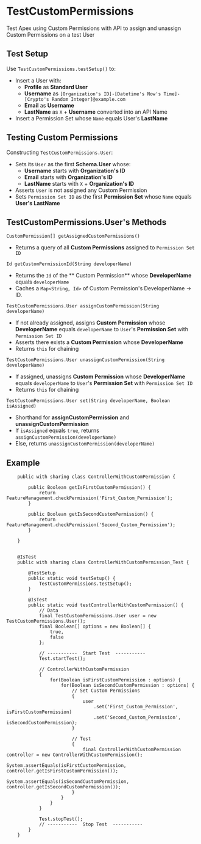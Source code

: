 # TestCustomPermissions
Test Apex using Custom Permissions with API to assign and unassign Custom Permissions on a test User

Test Setup
--------------

Use `TestCustomPermissions.testSetup()` to:
-  Insert a User with:
   -  **Profile** as **Standard User**
   -  **Username** as `[Organization's ID]-[Datetime's Now's Time]-[Crypto's Random Integer]@example.com`
   -  **Email** as **Username**
   -  **LastName** as `X` + **Username** converted into an API Name
-  Insert a Permission Set whose `Name` equals User's **LastName**

Testing Custom Permissions
--------------

Constructing `TestCustomPermissions.User`:
-  Sets its `User` as the first **Schema.User** whose:
   -  **Username** starts with **Organization's ID**
   -  **Email** starts with **Organization's ID**
   -  **LastName** starts with `X` + **Organization's ID**
-  Asserts `User` is not assigned any Custom Permission
-  Sets `Permission Set ID` as the first **Permission Set** whose `Name` equals **User's LastName**

TestCustomPermissions.User's Methods
-------------

`CustomPermission[] getAssignedCustomPermissions()`
- Returns a query of all **Custom Permissions** assigned to `Permission Set ID`

`Id getCustomPermissionId(String developerName)`
-  Returns the `Id` of the ** Custom Permission** whose **DeveloperName** equals `developerName`
-  Caches a `Map<String, Id>` of Custom Permission's DeveloperName -> ID.

`TestCustomPermissions.User assignCustomPermission(String developerName)`
-  If not already assigned, assigns **Custom Permission** whose **DeveloperName** equals `developerName` to `User`'s **Permission Set** with `Permission Set ID`
-  Asserts there exists a **Custom Permission** whose **DeveloperName**
-  Returns `this` for chaining

`TestCustomPermissions.User unassignCustomPermission(String developerName)`
-  If assigned, unassigns **Custom Permission** whose **DeveloperName** equals `developerName` to `User`'s **Permission Set** with `Permission Set ID`
-  Returns `this` for chaining

`TestCustomPermissions.User set(String developerName, Boolean isAssigned)`
-  Shorthand for **assignCustomPermission** and **unassignCustomPermission**
-  If `isAssigned` equals `true`, returns `assignCustomPermission(developerName)`
-  Else, returns `unassignCustomPermission(developerName)`

Example
------------
```apex
    public with sharing class ControllerWithCustomPermission {

        public Boolean getIsFirstCustomPermission() {
            return FeatureManagement.checkPermission('First_Custom_Permission');
        }

        public Boolean getIsSecondCustomPermission() {
            return FeatureManagement.checkPermission('Second_Custom_Permission');
        }

    }


    @IsTest
    public with sharing class ControllerWithCustomPermission_Test {

        @TestSetup
        public static void testSetup() {
            TestCustomPermissions.testSetup();
        }

        @IsTest
        public static void testControllerWithCustomPermission() {
            // Data
            final TestCustomPermissions.User user = new TestCustomPermissions.User();
            final Boolean[] options = new Boolean[] {
                true, 
                false
            };

            // -----------  Start Test  -----------
            Test.startTest();

            // ControllerWithCustomPermission
            {
                for(Boolean isFirstCustomPermission : options) {
                    for(Boolean isSecondCustomPermission : options) {
                        // Set Custom Permissions
                        {
                            user
                                .set('First_Custom_Permission', isFirstCustomPermission)
                                .set('Second_Custom_Permission', isSecondCustomPermission);
                        }
                        
                        // Test
                        {
                            final ControllerWithCustomPermission controller = new ControllerWithCustomPermission();
                            System.assertEquals(isFirstCustomPermission, controller.getIsFirstCustomPermission());
                            System.assertEquals(isSecondCustomPermission, controller.getIsSecondCustomPermission());
                        }
                    }
                }
            }

            Test.stopTest();
            // -----------  Stop Test  -----------
        }
    }
```
